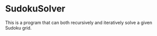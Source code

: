 # SudokuSolver
This is a program that can both recursively and iteratively solve a given Sudoku grid.
